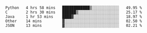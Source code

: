 
<!--START_SECTION:waka-->
```text
Python   4 hrs 58 mins   ████████████▒░░░░░░░░░░░░   49.95 % 
C        2 hrs 30 mins   ██████▒░░░░░░░░░░░░░░░░░░   25.17 % 
Java     1 hr 53 mins    ████▓░░░░░░░░░░░░░░░░░░░░   18.97 % 
Other    14 mins         ▓░░░░░░░░░░░░░░░░░░░░░░░░   02.50 % 
JSON     13 mins         ▓░░░░░░░░░░░░░░░░░░░░░░░░   02.21 % 
```
<!--END_SECTION:waka-->
